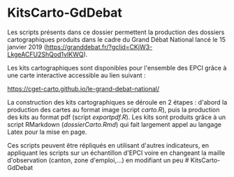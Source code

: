 # KitsCarto-GdDebat

Les scripts présents dans ce dossier permettent la production des dossiers cartographiques produits dans le cadre du Grand Débat National lancé le 15 janvier 2019 (https://granddebat.fr/?gclid=CKjW3-LkgeACFU2ShQod1yIKWQ). 

Les kits cartographiques sont disponibles pour l'ensemble des EPCI grâce à une carte interactive accessible au lien suivant : 

https://cget-carto.github.io/le-grand-debat-national/

La construction des kits cartographiques se déroule en 2 étapes : d'abord la production des cartes au format image  (script *carto.R*), puis la production des kits au format pdf (script *exportpdf.R*). Les kits sont produits grâce à un script RMarkdown (*dossierCarto.Rmd*) qui fait largement appel au langage Latex pour la mise en page.

Ces scripts peuvent être répliqués en utilisant d'autres indicateurs, en appliquant les scripts sur un échantillon d'EPCI voire en changeant la maille d'observation (canton, zone d'emploi,...) en modifiant un peu # KitsCarto-GdDebat
